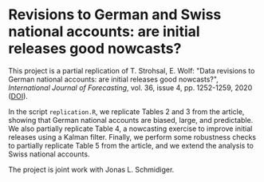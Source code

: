 # Revisions to German and Swiss national accounts: are initial releases good nowcasts?

This project is a partial replication of T. Strohsal, E. Wolf: "Data revisions to German national accounts: are initial releases good nowcasts?", *International Journal of Forecasting*, vol. 36, issue 4, pp. 1252-1259, 2020 ([DOI](https://doi.org/10.1016/j.ijforecast.2019.12.006)).

In the script `replication.R`, we replicate Tables 2 and 3 from the article, showing that German national accounts are biased, large, and predictable. We also partially replicate Table 4, a nowcasting exercise to improve initial releases using a Kalman filter. Finally, we perform some robustness checks to partially replicate Table 5 from the article, and we extend the analysis to Swiss national accounts. 

The project is joint work with Jonas L. Schmidiger. 
